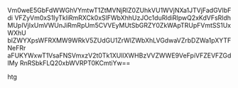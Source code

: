 Vm0weE5GbFdWWGhVYmtwT1ZtMVNjRlZ0ZUhkVU1WVjNXa1JTVjFadGVIbFdi
VFZyVm0xS1IyTkliRmRXCk0xSlFWbXhhUzJOc1duRldiRlpwQ2xKdVFsRldh
MUpIVjIxUmVWUnJiRmRpUm5CVVEyMUtSbGRZY0ZkWApTRUpFVmtSS1UxWXhU
blZWYXpsWFRXMW9WRkV5ZUdGU1ZrWlZWbXhLVGdwaVZrbDZWa1pXYTFNeFRr
aFUKYWxwT1VsaFNSVmxzV2t0Tk1XUllXWHBzVVZWWE9VeFpiVFZEVFZGdlMy
RnRSbkFLQ20xbWVRPT0KCmtiYw==

htg
